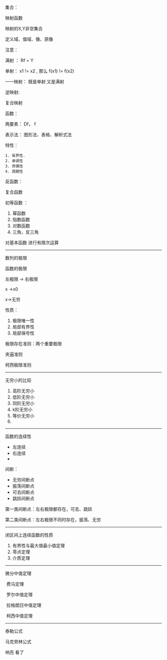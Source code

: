 集合：

映射函数 

 映射的X,Y非空集合

 定义域、值域、像、原像

 注意：  

满射 ：  Rf = Y  

单射： x1 != x2 , 那么 f(x1) != f(x2) 

一一映射： 既是单射 又是满射

逆映射:   

复合映射







函数：

两要素： Df， f

表示法： 图形法、表格、解析式法

  

特性：

 	1. 有界性.    
 	2. 单调性
 	3. 奇偶性
 	4. 周期性

反函数：

复合函数

初等函数 ：

1. 幂函数
2. 指数函数
3. 对数函数
4. 三角，反三角

对基本函数 进行有限次运算



---



数列的极限 

函数的极限

左极限 -> 右极限 

x ->x0

x->无穷



性质：

1. 极限唯一性
2.  局部有界性
3. 局部保号性





极限存在准则：两个重要极限



夹逼准则     

柯西极限准则



---

无穷小的比较

1. 高阶无穷小
2. 低阶无穷小
3. 同阶无穷小
4. k阶无穷小
5. 等价无穷小
6.   

---

函数的连续性

* 左连续
* 右连续
* 

间断：

* 无穷间断点
* 振荡间断点
* 可去间断点
* 跳跃间断点



第一类间断点：左右极限都存在，可去、跳跃

第二类间断点：左右极限不同时存在，振荡、无穷





---

闭区间上连续函数的性质

1. 有界性与最大值最小值定理
2. 零点定理
3. 介质定理













---



微分中值定理

​	费马定理

​	罗尔中值定理

​	拉格朗日中值定理

​	 柯西中值定理







---

泰勒公式

马克劳林公式



响亮 看了